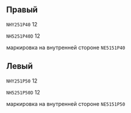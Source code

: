 ## Правый

`NHY251P40` 12

`NH5251P40D` 12

маркировка на внутренней стороне `NE5151P40`

## Левый

`NHY251P50` 12

`NH5251P50D` 12

маркировка на внутренней стороне `NE5151P50`